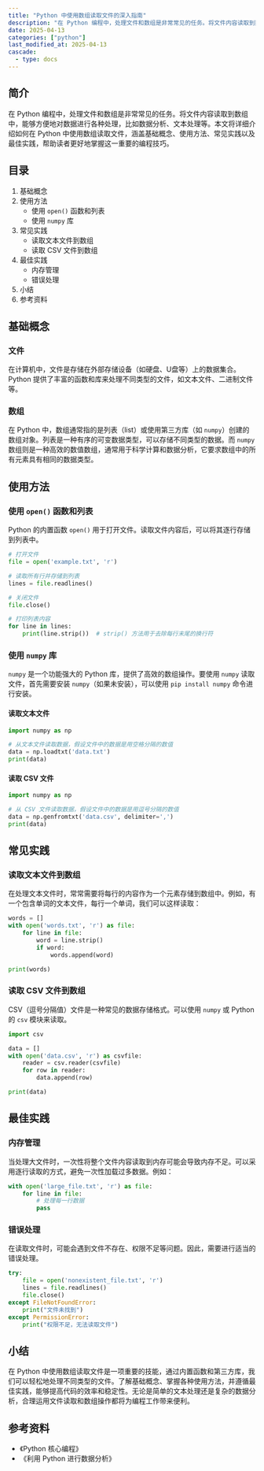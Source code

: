 ```yaml
---
title: "Python 中使用数组读取文件的深入指南"
description: "在 Python 编程中，处理文件和数组是非常常见的任务。将文件内容读取到数组中，能够方便地对数据进行各种处理，比如数据分析、文本处理等。本文将详细介绍如何在 Python 中使用数组读取文件，涵盖基础概念、使用方法、常见实践以及最佳实践，帮助读者更好地掌握这一重要的编程技巧。"
date: 2025-04-13
categories: ["python"]
last_modified_at: 2025-04-13
cascade:
  - type: docs
---
```



## 简介
在 Python 编程中，处理文件和数组是非常常见的任务。将文件内容读取到数组中，能够方便地对数据进行各种处理，比如数据分析、文本处理等。本文将详细介绍如何在 Python 中使用数组读取文件，涵盖基础概念、使用方法、常见实践以及最佳实践，帮助读者更好地掌握这一重要的编程技巧。

<!-- more -->
## 目录
1. 基础概念
2. 使用方法
    - 使用 `open()` 函数和列表
    - 使用 `numpy` 库
3. 常见实践
    - 读取文本文件到数组
    - 读取 CSV 文件到数组
4. 最佳实践
    - 内存管理
    - 错误处理
5. 小结
6. 参考资料

## 基础概念
### 文件
在计算机中，文件是存储在外部存储设备（如硬盘、U盘等）上的数据集合。Python 提供了丰富的函数和库来处理不同类型的文件，如文本文件、二进制文件等。

### 数组
在 Python 中，数组通常指的是列表（list）或使用第三方库（如 `numpy`）创建的数组对象。列表是一种有序的可变数据类型，可以存储不同类型的数据。而 `numpy` 数组则是一种高效的数值数组，通常用于科学计算和数据分析，它要求数组中的所有元素具有相同的数据类型。

## 使用方法

### 使用 `open()` 函数和列表
Python 的内置函数 `open()` 用于打开文件。读取文件内容后，可以将其逐行存储到列表中。

```python
# 打开文件
file = open('example.txt', 'r')

# 读取所有行并存储到列表
lines = file.readlines()

# 关闭文件
file.close()

# 打印列表内容
for line in lines:
    print(line.strip())  # strip() 方法用于去除每行末尾的换行符
```

### 使用 `numpy` 库
`numpy` 是一个功能强大的 Python 库，提供了高效的数组操作。要使用 `numpy` 读取文件，首先需要安装 `numpy`（如果未安装），可以使用 `pip install numpy` 命令进行安装。

#### 读取文本文件
```python
import numpy as np

# 从文本文件读取数据，假设文件中的数据是用空格分隔的数值
data = np.loadtxt('data.txt')
print(data)
```

#### 读取 CSV 文件
```python
import numpy as np

# 从 CSV 文件读取数据，假设文件中的数据是用逗号分隔的数值
data = np.genfromtxt('data.csv', delimiter=',')
print(data)
```

## 常见实践

### 读取文本文件到数组
在处理文本文件时，常常需要将每行的内容作为一个元素存储到数组中。例如，有一个包含单词的文本文件，每行一个单词，我们可以这样读取：

```python
words = []
with open('words.txt', 'r') as file:
    for line in file:
        word = line.strip()
        if word:
            words.append(word)

print(words)
```

### 读取 CSV 文件到数组
CSV（逗号分隔值）文件是一种常见的数据存储格式。可以使用 `numpy` 或 Python 的 `csv` 模块来读取。

```python
import csv

data = []
with open('data.csv', 'r') as csvfile:
    reader = csv.reader(csvfile)
    for row in reader:
        data.append(row)

print(data)
```

## 最佳实践

### 内存管理
当处理大文件时，一次性将整个文件内容读取到内存可能会导致内存不足。可以采用逐行读取的方式，避免一次性加载过多数据。例如：

```python
with open('large_file.txt', 'r') as file:
    for line in file:
        # 处理每一行数据
        pass
```

### 错误处理
在读取文件时，可能会遇到文件不存在、权限不足等问题。因此，需要进行适当的错误处理。

```python
try:
    file = open('nonexistent_file.txt', 'r')
    lines = file.readlines()
    file.close()
except FileNotFoundError:
    print("文件未找到")
except PermissionError:
    print("权限不足，无法读取文件")
```

## 小结
在 Python 中使用数组读取文件是一项重要的技能，通过内置函数和第三方库，我们可以轻松地处理不同类型的文件。了解基础概念、掌握各种使用方法，并遵循最佳实践，能够提高代码的效率和稳定性。无论是简单的文本处理还是复杂的数据分析，合理运用文件读取和数组操作都将为编程工作带来便利。

## 参考资料
- 《Python 核心编程》
- 《利用 Python 进行数据分析》 